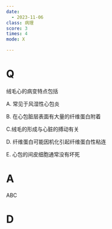 ```yaml
---
date:
  - 2023-11-06
class: 病理
score: 3
times: 4
mode: X

---
```



# Q
绒毛心的病变特点包括

A. 常见于风湿性心包炎

B. 在心包脏层表面有大量的纤维蛋白附着

C.绒毛的形成与心脏的搏动有关

D. 纤维蛋白可能因机化引起纤维蛋白性粘连

E. 心包的间皮细胞通常没有坏死


# A
ABC





# D